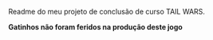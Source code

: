 Readme do meu projeto de conclusão de curso TAIL WARS.

**Gatinhos não foram feridos na produção deste jogo**
